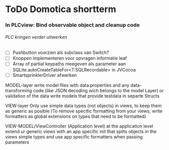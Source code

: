 #  ToDo Domotica shortterm

### In PLCview:  Bind observable object and cleanup code 

###### PLC kringen verder uitwerken
- [ ]   Pushbutton voorzien als subclass van Switch?
- [ ]  Knoppen implementeren voor opvragen informatie leaf
- [ ]  Array of partial keypaths meegeven als parameter aan SQLite.autoCreateTableFor<T:SQLRecordable> in JVCocoa
- [ ]  SmartsprinklerDriver afwerken

MODEL-layer
write model files with data properties and any data-transforming code (like JSON decoding wich belongs to the model Layer) or validation of the data
write models that provide testdata in separte Structs

VIEW-layer
Only use simple data types (not objects) in views, to keep them as generic as posible
(To remove specific formatting from your views, write formatters as global extensions on types that need to be formatted)

VIEW-MODEL/ViewController (Application level)
at the application level extend  ur generic views with an app specific init that splits objects in the views simple types and use app specific formatters when passing parameters

